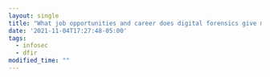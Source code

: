 ```yaml
---
layout: single
title: "What job opportunities and career does digital forensics give me?"
date: '2021-11-04T17:27:48-05:00'
tags:
  - infosec
  - dfir
modified_time: ""
---
```

